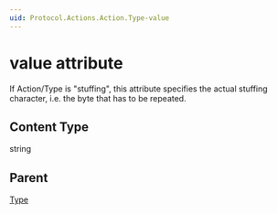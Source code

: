 ```yaml
---
uid: Protocol.Actions.Action.Type-value
---
```


# value attribute

If Action/Type is "stuffing", this attribute specifies the actual stuffing character, i.e. the byte that has to be repeated.

## Content Type

string

## Parent

[Type](xref:Protocol.Actions.Action.Type)

